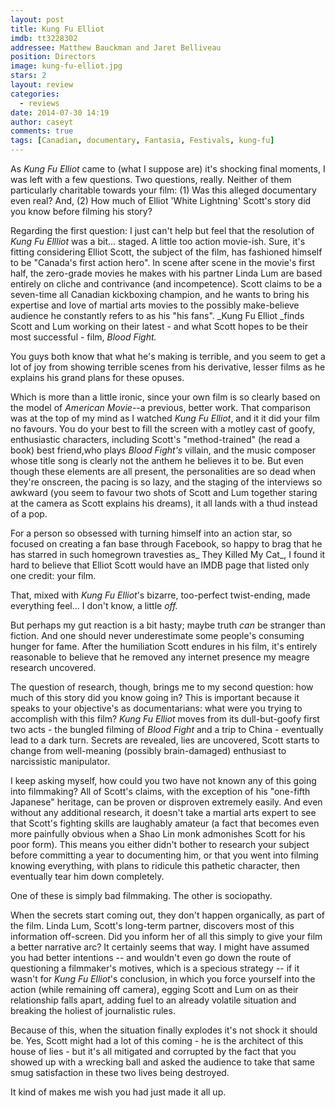 ```yaml
---
layout: post
title: Kung Fu Elliot
imdb: tt3228302
addressee: Matthew Bauckman and Jaret Belliveau
position: Directors
image: kung-fu-elliot.jpg
stars: 2
layout: review 
categories: 
  - reviews
date: 2014-07-30 14:19
author: caseyt
comments: true
tags: [Canadian, documentary, Fantasia, Festivals, kung-fu]
---
```


As _Kung Fu Elliot_ came to (what I suppose are) it's shocking final moments, I was left with a few questions. Two questions, really. Neither of them particularly charitable towards your film: (1) Was this alleged documentary even real? And, (2) How much of Elliot 'White Lightning' Scott's story did you know before filming his story?

Regarding the first question: I just can't help but feel that the resolution of _Kung Fu Ellliot_ was a bit… staged. A little too action movie-ish. Sure, it's fitting considering Elliot Scott, the subject of the film, has fashioned himself to be "Canada's first action hero". In scene after scene in the movie's first half, the zero-grade movies he makes with his partner Linda Lum are based entirely on cliche and contrivance (and incompetence). Scott claims to be a seven-time all Canadian kickboxing champion, and he wants to bring his expertise and love of martial arts movies to the possibly make-believe audience he constantly refers to as his "his fans". _Kung Fu Elliot _finds Scott and Lum working on their latest - and what Scott hopes to be their most successful - film, _Blood Fight._

You guys both know that what he's making is terrible, and you seem to get a lot of joy from showing terrible scenes from his derivative, lesser films as he explains his grand plans for these opuses.

Which is more than a little ironic, since your own film is so clearly based on the model of _American Movie_--a previous, better work. That comparison was at the top of my mind as I watched _Kung Fu Elliot_, and it it did your film no favours. You do your best to fill the screen with a motley cast of goofy, enthusiastic characters, including Scott's "method-trained" (he read a book) best friend,who plays _Blood Fight's_ villain, and the music composer whose title song is clearly not the anthem he believes it to be. But even though these elements are all present, the personalities are so dead when they're onscreen, the pacing is so lazy, and the staging of the interviews so awkward (you seem to favour two shots of Scott and Lum together staring at the camera as Scott explains his dreams), it all lands with a thud instead of a pop.

For a person so obsessed with turning himself into an action star, so focused on creating a fan base through Facebook, so happy to brag that he has starred in such homegrown travesties as_ They Killed My Cat_, I found it hard to believe that Elliot Scott would have an IMDB page that listed only one credit: your film.

That, mixed with _Kung Fu Elliot_'s bizarre, too-perfect twist-ending, made everything feel… I don't know, a little _off._

But perhaps my gut reaction is a bit hasty; maybe truth _can_ be stranger than fiction. And one should never underestimate some people's consuming hunger for fame. After the humiliation Scott endures in his film, it's entirely reasonable to believe that he removed any internet presence my meagre research uncovered.

The question of research, though, brings me to my second question: how much of this story did you know going in? This is important because it speaks to your objective's as documentarians: what were you trying to accomplish with this film? _Kung Fu Elliot_ moves from its dull-but-goofy first two acts - the bungled filming of _Blood Fight_ and a trip to China - eventually lead to a dark turn. Secrets are revealed, lies are uncovered, Scott starts to change from well-meaning (possibly brain-damaged) enthusiast to narcissistic manipulator.

I keep asking myself, how could you two have not known any of this going into filmmaking? All of Scott's claims, with the exception of his "one-fifth Japanese" heritage, can be proven or disproven extremely easily. And even without any additional research, it doesn't take a martial arts expert to see that Scott's fighting skills are laughably amateur (a fact that becomes even more painfully obvious when a Shao Lin monk admonishes Scott for his poor form). This means you either didn't bother to research your subject before committing a year to documenting him, or that you went into filming knowing everything, with plans to ridicule this pathetic character, then eventually tear him down completely.

One of these is simply bad filmmaking. The other is sociopathy.

When the secrets start coming out, they don't happen organically, as part of the film. Linda Lum, Scott's long-term partner, discovers most of this information off-screen. Did you inform her of all this simply to give your film a better narrative arc? It certainly seems that way. I might have assumed you had better intentions -- and wouldn't even go down the route of questioning a filmmaker's motives, which is a specious strategy -- if it wasn't for _Kung Fu Elliot_'s conclusion, in which you force yourself into the action (while remaining off camera), egging Scott and Lum on as their relationship falls apart, adding fuel to an already volatile situation and breaking the holiest of journalistic rules.

Because of this, when the situation finally explodes it's not shock it should be. Yes, Scott might had a lot of this coming - he is the architect of this house of lies - but it's all mitigated and corrupted by the fact that you showed up with a wrecking ball and asked the audience to take that same smug satisfaction in these two lives being destroyed.

It kind of makes me wish you had just made it all up.